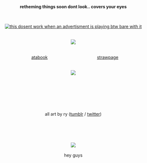 
<div align="center">
<strong>retheming things soon dont look.. covers your eyes</strong>
</div>
<br>
<br>
<div align="center">

[![this dosent work when an advertisment is playing btw bare with it](https://spotify-github-profile.kittinanx.com/api/view?uid=31hh5vkgse47murck3tfyuwtazge&cover_image=true&theme=natemoo-re&show_offline=true&background_color=4b4949&interchange=false&bar_color=2a40ea&bar_color_cover=false)](https://spotify-github-profile.kittinanx.com/api/view?uid=31hh5vkgse47murck3tfyuwtazge&redirect=true)
<br>
<br>
<br>
![](https://piskel-imgstore-b.appspot.com/img/7b64392e-9a25-11ef-a571-0b01a4cf3689.gif)
<br>
<br>
<br>
⠀⠀[atabook](https://bluezooka.atabook.org) ⠀⠀⠀⠀⠀⠀⠀⠀⠀⠀⠀⠀⠀⠀⠀  [strawpage](https://bluezooka.straw.page)⠀
<br>
<br>
<br>
![](https://files.catbox.moe/ntwewg.png)
<br>
<br>
<br>
<br> 
<br>
<br>
<br> 
<br>
all art by ry ([tumblr](https://www.tumblr.com/krinklefry87) / [twitter](https://x.com/krinklefry89))
<br>
<br>
<br>
<br>
<br>
<br> 
![](https://media1.tenor.com/m/iIbhiy0Ej1sAAAAC/whatever-go-my-scarab-scarab.gif)
<br>
<br>
hey guys 

</div>
